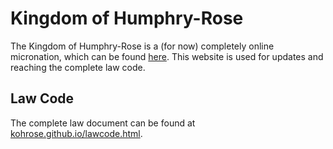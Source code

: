 # Kingdom of Humphry-Rose
The Kingdom of Humphry-Rose is a (for now) completely online micronation, which can be found [here](https://scratch.mit.edu/studios/31921019). This website is used for updates and reaching the complete law code.

## Law Code
The complete law document can be found at [kohrose.github.io/lawcode.html](https://kohrose.github.io/lawcode.html).
